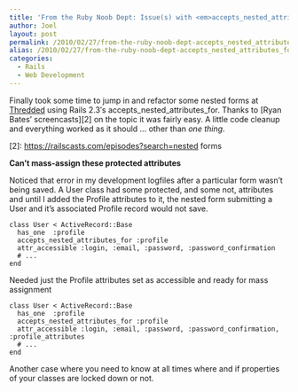 ```yaml
---
title: 'From the Ruby Noob Dept: Issue(s) with <em>accepts_nested_attributes_for</em>'
author: Joel
layout: post
permalink: /2010/02/27/from-the-ruby-noob-dept-accepts_nested_attributes_for-issues/index.html
alias: /2010/02/27/from-the-ruby-noob-dept-accepts_nested_attributes_for-issues/from-the-ruby-noob-dept-accepts_nested_attributes_for-issues
categories:
  - Rails
  - Web Development
---
```


Finally took some time to jump in and refactor some nested forms at [Thredded][1] using Rails 2.3′s accepts\_nested\_attributes_for. Thanks to [Ryan Bates’ screencasts][2] on the topic it was fairly easy. A little code cleanup and everything worked as it should … other than *one thing*.

 [1]: https://thredded.com
 [2]: https://railscasts.com/episodes?search=nested forms

**Can’t mass-assign these protected attributes**

Noticed that error in my development logfiles after a particular form wasn’t being saved. A User class had some protected, and some not, attributes and until I added the Profile attributes to it, the nested form submitting a User and it’s associated Profile record would not save.

    class User < ActiveRecord::Base
      has_one  :profile
      accepts_nested_attributes_for :profile
      attr_accessible :login, :email, :password, :password_confirmation
      # ...
    end

Needed just the Profile attributes set as accessible and ready for mass assignment

    class User < ActiveRecord::Base
      has_one  :profile
      accepts_nested_attributes_for :profile
      attr_accessible :login, :email, :password, :password_confirmation, :profile_attributes
      # ...
    end

Another case where you need to know at all times where and if properties of your classes are locked down or not.
